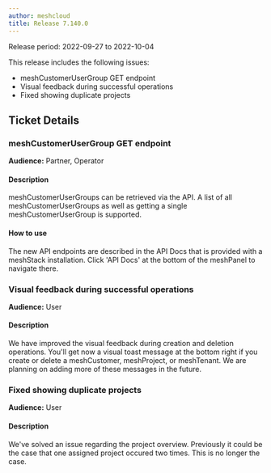 ```yaml
---
author: meshcloud
title: Release 7.140.0
---
```


Release period: 2022-09-27 to 2022-10-04

This release includes the following issues:
* meshCustomerUserGroup GET endpoint
* Visual feedback during successful operations
* Fixed showing duplicate projects
<!--truncate-->

## Ticket Details
### meshCustomerUserGroup GET endpoint
**Audience:** Partner, Operator<br>

#### Description
meshCustomerUserGroups can be retrieved via the API. A list of all meshCustomerUserGroups as well as getting a single
meshCustomerUserGroup is supported.

#### How to use
The new API endpoints are described in the API Docs that is provided with a meshStack installation.
Click 'API Docs' at the bottom of the meshPanel to navigate there.

### Visual feedback during successful operations
**Audience:** User<br>

#### Description
We have improved the visual feedback during creation and deletion operations. You'll get now a visual toast message at the bottom right if you create or delete a meshCustomer, meshProject, or meshTenant.
We are planning on adding more of these messages in the future.

### Fixed showing duplicate projects
**Audience:** User<br>

#### Description
We've solved an issue regarding the project overview. Previously it could be the case that one assigned project occured two times. This is no longer the case.

